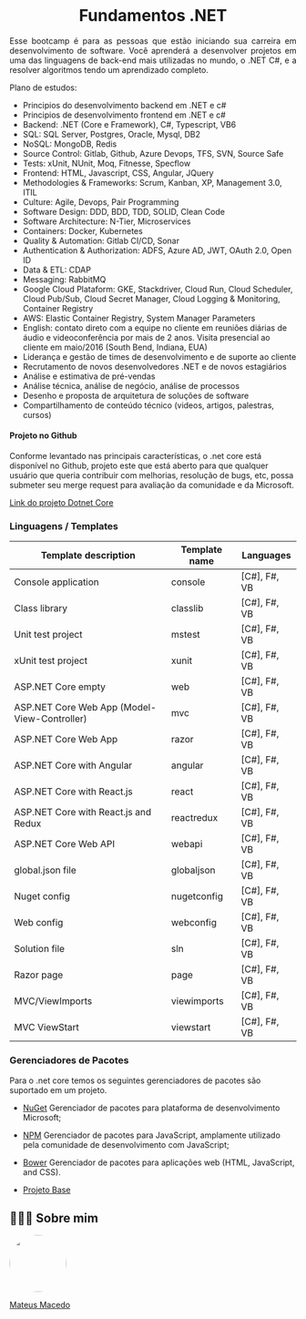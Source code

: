 <h1 align="center">
<img alt="Logikoz (Ruan Carlos CS) · GitHub" class="n3VNCb" src="https://camo.githubusercontent.com/541d28c38879b0ffa16c3304cf5b4d48137cb01babe8c7aab7fafbbbc15e713a/68747470733a2f2f7777772e6176656e67612e636f6d2f77702d636f6e74656e742f75706c6f6164732f323032302f31312f432d53686172702e706e67" data-noaft="1" jsname="HiaYvf" jsaction="load:XAeZkd;" style="width: 10.2221px; height: 3px; margin: 13.4px 0px;">
 <br>
 Fundamentos .NET
</h1>

<p align="justify">
Esse bootcamp é para as pessoas que estão iniciando sua carreira em desenvolvimento de software. Você aprenderá a desenvolver projetos em uma das linguagens de back-end mais utilizadas no mundo, o .NET C#, e a resolver algoritmos tendo um aprendizado completo.
</p>

Plano de estudos:

- Principios do desenvolvimento backend em .NET e c#
- Principios de desenvolvimento frontend em .NET e c#
- Backend: .NET (Core e Framework), C#, Typescript, VB6
- SQL: SQL Server, Postgres, Oracle, Mysql, DB2
- NoSQL: MongoDB, Redis
- Source Control: Gitlab, Github, Azure Devops, TFS, SVN, Source Safe
- Tests: xUnit, NUnit, Moq, Fitnesse, Specflow
- Frontend: HTML, Javascript, CSS, Angular, JQuery
- Methodologies & Frameworks: Scrum, Kanban, XP, Management 3.0, ITIL
- Culture: Agile, Devops, Pair Programming
- Software Design: DDD, BDD, TDD, SOLID, Clean Code
- Software Architecture: N-Tier, Microservices
- Containers: Docker, Kubernetes
- Quality & Automation: Gitlab CI/CD, Sonar
- Authentication & Authorization: ADFS, Azure AD, JWT, OAuth 2.0, Open ID
- Data & ETL: CDAP
- Messaging: RabbitMQ
- Google Cloud Plataform: GKE, Stackdriver, Cloud Run, Cloud Scheduler, Cloud Pub/Sub, Cloud Secret Manager, Cloud Logging & Monitoring, Container Registry
- AWS: Elastic Container Registry, System Manager Parameters
- English: contato direto com a equipe no cliente em reuniões diárias de áudio e videoconferência por mais de 2 anos. Visita presencial ao cliente em maio/2016 (South Bend, Indiana, EUA)
- Liderança e gestão de times de desenvolvimento e de suporte ao cliente
- Recrutamento de novos desenvolvedores .NET e de novos estagiários
- Análise e estimativa de pré-vendas
- Análise técnica, análise de negócio, análise de processos
- Desenho e proposta de arquitetura de soluções de software
- Compartilhamento de conteúdo técnico (videos, artigos, palestras, cursos)

#### Projeto no Github
Conforme levantado nas principais características, o .net core está disponível no Github, projeto este que está aberto para que qualquer usuário que queria contribuir com melhorias, resolução de bugs, etc, possa submeter seu merge request para avaliação da comunidade e da Microsoft.

[Link do projeto Dotnet Core](https://github.com/dotnet/core)

### **Linguagens** / **Templates**

 Template description                        | Template name        | Languages         |
 -----------------------------               | -------------------- |-------------------|
 Console application                         | console              | [C#], F#, VB      |
 Class library                               | classlib             | [C#], F#, VB      |
 Unit test project                           | mstest               | [C#], F#, VB      |
 xUnit test project                          | xunit                | [C#], F#, VB      |
 ASP.NET Core empty                          | web                  | [C#], F#, VB      |
 ASP.NET Core Web App (Model-View-Controller)| mvc                  | [C#], F#, VB      |
 ASP.NET Core Web App                        | razor                | [C#], F#, VB      |
 ASP.NET Core with Angular                   | angular              | [C#], F#, VB      |
 ASP.NET Core with React.js                  | react                | [C#], F#, VB      |
 ASP.NET Core with React.js and Redux        | reactredux           | [C#], F#, VB      |
 ASP.NET Core Web API                        | webapi               | [C#], F#, VB      |
 global.json file                            | globaljson           | [C#], F#, VB      |
 Nuget config                                | nugetconfig          | [C#], F#, VB      |
 Web config                                  | webconfig            | [C#], F#, VB      |
 Solution file                               | sln                  | [C#], F#, VB      |
 Razor page                                  | page                 | [C#], F#, VB      |
 MVC/ViewImports                             | viewimports          | [C#], F#, VB      |
 MVC ViewStart                               | viewstart            | [C#], F#, VB      |
        
### Gerenciadores de Pacotes
Para o .net core temos os seguintes gerenciadores de pacotes são suportado em um projeto.

- [NuGet]()
Gerenciador de pacotes para plataforma de desenvolvimento Microsoft;

- [NPM]()
Gerenciador de pacotes para JavaScript, amplamente utilizado pela comunidade de desenvolvimento com JavaScript;

- [Bower]()
Gerenciador de pacotes para aplicações web (HTML, JavaScript, and CSS).

- [Projeto Base](https://github.com/acenelio/curso-logica-de-programacao-csharp)

## 👨🏻‍🚀 Sobre mim
<a href="https://www.linkedin.com/in/mateus-macedo-937a32163/">
 <img style="border-radius:50%" width="100px; "src="https://avatars.githubusercontent.com/u/63172367?s=460&u=11fd26ea8a7f5663d7707d7ef254e4f8bfca1b05&v=4"/>
 <p>Mateus Macedo</p>
</a>

